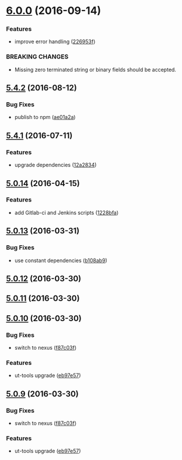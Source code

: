 <a name="6.0.0"></a>
# [6.0.0](https://github.com/softwaregroup-bg/ut-bitsyntax/compare/v5.4.2...v6.0.0) (2016-09-14)


### Features

* improve error handling ([226953f](https://github.com/softwaregroup-bg/ut-bitsyntax/commit/226953f))


### BREAKING CHANGES

* Missing zero terminated string or binary fields should be accepted.



<a name="5.4.2"></a>
## [5.4.2](https://github.com/softwaregroup-bg/ut-bitsyntax/compare/v5.4.1...v5.4.2) (2016-08-12)


### Bug Fixes

* publish to npm ([ae01a2a](https://github.com/softwaregroup-bg/ut-bitsyntax/commit/ae01a2a))



<a name="5.4.1"></a>
## [5.4.1](https://git.softwaregroup-bg.com/ut5/ut-bitsyntax/compare/v5.0.14...v5.4.1) (2016-07-11)


### Features

* upgrade dependencies ([12a2834](https://git.softwaregroup-bg.com/ut5/ut-bitsyntax/commit/12a2834))



<a name="5.0.14"></a>
## [5.0.14](https://git.softwaregroup-bg.com/ut5/ut-bitsyntax/compare/v5.0.13...v5.0.14) (2016-04-15)


### Features

* add Gitlab-ci and Jenkins scripts ([1228bfa](https://git.softwaregroup-bg.com/ut5/ut-bitsyntax/commit/1228bfa))



<a name="5.0.13"></a>
## [5.0.13](https://git.softwaregroup-bg.com/ut5/ut-bitsyntax/compare/v5.0.12...v5.0.13) (2016-03-31)


### Bug Fixes

* use constant dependencies ([b108ab9](https://git.softwaregroup-bg.com/ut5/ut-bitsyntax/commit/b108ab9))



<a name="5.0.12"></a>
## [5.0.12](https://git.softwaregroup-bg.com/ut5/ut-bitsyntax/compare/v5.0.11...v5.0.12) (2016-03-30)




<a name="5.0.11"></a>
## [5.0.11](https://git.softwaregroup-bg.com/ut5/ut-bitsyntax/compare/v5.0.10...v5.0.11) (2016-03-30)




<a name="5.0.10"></a>
## [5.0.10](https://git.softwaregroup-bg.com/ut5/ut-bitsyntax/compare/v5.0.7...v5.0.10) (2016-03-30)


### Bug Fixes

* switch to nexus ([f87c03f](https://git.softwaregroup-bg.com/ut5/ut-bitsyntax/commit/f87c03f))

### Features

* ut-tools upgrade ([eb97e57](https://git.softwaregroup-bg.com/ut5/ut-bitsyntax/commit/eb97e57))



<a name="5.0.9"></a>
## [5.0.9](https://git.softwaregroup-bg.com/ut5/ut-bitsyntax/compare/v5.0.7...v5.0.9) (2016-03-30)


### Bug Fixes

* switch to nexus ([f87c03f](https://git.softwaregroup-bg.com/ut5/ut-bitsyntax/commit/f87c03f))

### Features

* ut-tools upgrade ([eb97e57](https://git.softwaregroup-bg.com/ut5/ut-bitsyntax/commit/eb97e57))



